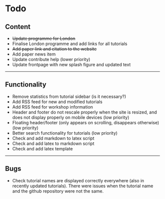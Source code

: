 # Todo 

## Content
- ~~Update programme for London~~
- Finalise London programme and add links for all tutorials
- ~~Add paper link and citation to the website~~
- Add paper news item
- Update contribute help (lower priority)
- Update frontpage with new splash figure and updated text

---

## Functionality
- Remove statistics from tutorial sidebar (is it necessary?)
- Add RSS feed for new and modified tutorials
- Add RSS feed for workshop information
- Header and footer do not rescale properly when the site is resized, and does not display properly on mobile devices (low priority)
- Floating header/footer (only appears on scrolling, disappears otherwise) (low priority)
- Better search functionality for tutorials (low priority)
- Check and add markdown to latex script
- Check and add latex to markdown script
- Check and add latex template

---

## Bugs
- Check tutorial names are displayed correctly everywhere (also in recently updated tutorials). There were issues when the tutorial name and the github repository were not the same.


